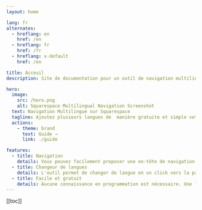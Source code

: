 ```yaml
---
layout: home

lang: fr
alternates:
  - hreflang: en
    href: /en
  - hreflang: fr
    href: /fr
  - hreflang: x-default
    href: /en

title: Acceuil
description: Site de documentation pour un outil de navigation multilingue sur Squarespace

hero:
  image:
    src: /hero.png
    alt: Squarespace Multilingual Navigation Screenshot
  text: Navigation Multilingue sur Squarespace
  tagline: Ajoutez plusieurs langues de  manière gratuite et simple votre site Squarespace
  actions:
    - theme: brand 
      text: Guide →
      link: ./guide

features:
  - title: Navigation
    details: Vous pouvez facilement proposer une en-tête de navigation adaptée à la langue choisie par l'utilisateur
  - title: Changeur de langues
    details: L'outil permet de changer de langue en un click vers la page correspondate
  - title: Facile et gratuit
    details: Aucune connaissance en programmation est nécessaire. Une ligne de code pour inserer l'outil et une customisation facile à maintenir. Le code source est hébergé sur unpkg.com donc il n'est pas possible de le modifier et l'éliminer.
---
```


[[toc]]